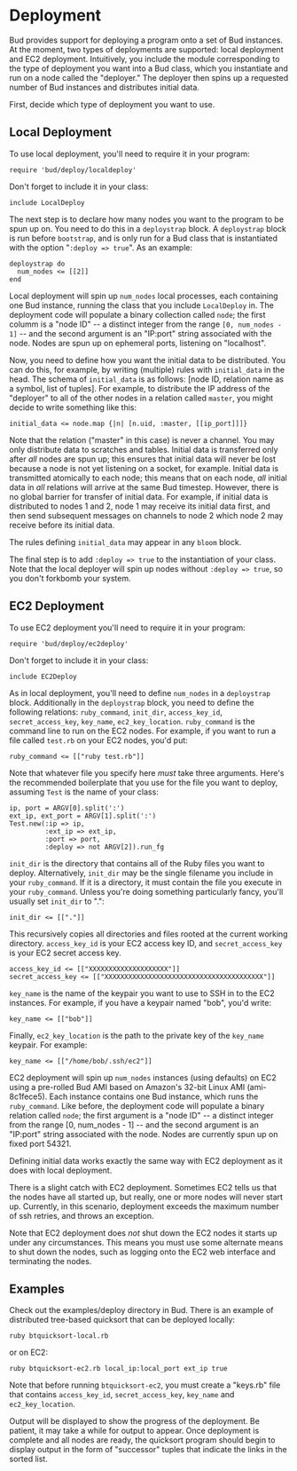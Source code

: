 # Deployment

Bud provides support for deploying a program onto a set of Bud instances.  At the moment, two types of deployments are supported: local deployment and EC2 deployment.  Intuitively, you include the module corresponding to the type of deployment you want into a Bud class, which you instantiate and run on a node called the "deployer."  The deployer then spins up a requested number of Bud instances and distributes initial data.

First, decide which type of deployment you want to use.

## Local Deployment

To use local deployment, you'll need to require it in your program:

    require 'bud/deploy/localdeploy'

Don't forget to include it in your class:

    include LocalDeploy

The next step is to declare how many nodes you want to the program to be spun up on.  You need to do this in a `deploystrap` block.  A `deploystrap` block is run before `bootstrap`, and is only run for a Bud class that is instantiated with the option "`:deploy => true`".  As an example:

    deploystrap do
      num_nodes <= [[2]]
    end

Local deployment will spin up `num_nodes` local processes, each containing one Bud instance, running the class that you include `LocalDeploy` in.  The deployment code will populate a binary collection called `node`; the first columm is a "node ID" -- a distinct integer from the range `[0, num_nodes - 1]` -- and the second argument is an "IP:port" string associated with the node.  Nodes are spun up on ephemeral ports, listening on "localhost".

Now, you need to define how you want the initial data to be distributed.  You can do this, for example, by writing (multiple) rules with `initial_data` in the head.  The schema of `initial_data` is as follows: [node ID, relation name as a symbol, list of tuples].  For example, to distribute the IP address of the "deployer" to all of the other nodes in a relation called `master`, you might decide to write something like this:

    initial_data <= node.map {|n| [n.uid, :master, [[ip_port]]]}

Note that the relation ("master" in this case) is never a channel.  You may only distribute data to scratches and tables.  Initial data is transferred only after _all_ nodes are spun up; this ensures that initial data will never be lost because a node is not yet listening on a socket, for example.  Initial data is transmitted atomically to each node; this means that on each node, _all_ initial data in _all_ relations will arrive at the same Bud timestep.  However, there is no global barrier for transfer of initial data.  For example, if initial data is distributed to nodes 1 and 2, node 1 may receive its initial data first, and then send subsequent messages on channels to node 2 which node 2 may receive before its initial data.

The rules defining `initial_data` may appear in any `bloom` block.

The final step is to add `:deploy => true` to the instantiation of your class.  Note that the local deployer will spin up nodes without `:deploy => true`, so you don't forkbomb your system.


## EC2 Deployment

To use EC2 deployment you'll need to require it in your program:

    require 'bud/deploy/ec2deploy'

Don't forget to include it in your class:

    include EC2Deploy

As in local deployment, you'll need to define `num_nodes` in a `deploystrap` block.  Additionally in the `deploystrap` block, you need to define the following relations: `ruby_command`, `init_dir`, `access_key_id`, `secret_access_key`, `key_name`, `ec2_key_location`.  `ruby_command` is the command line to run on the EC2 nodes.  For example, if you want to run a file called `test.rb` on your EC2 nodes, you'd put:

    ruby_command <= [["ruby test.rb"]]

Note that whatever file you specify here _must_ take three arguments.  Here's the recommended boilerplate that you use for the file you want to deploy, assuming `Test` is the name of your class:

    ip, port = ARGV[0].split(':')
    ext_ip, ext_port = ARGV[1].split(':')
    Test.new(:ip => ip,
             :ext_ip => ext_ip,
             :port => port,
             :deploy => not ARGV[2]).run_fg

`init_dir` is the directory that contains all of the Ruby files you want to deploy.  Alternatively, `init_dir` may be the single filename you include in your `ruby_command`.  If it is a directory, it must contain the file you execute in your `ruby_command`.  Unless you're doing something particularly fancy, you'll usually set `init_dir` to ".":

    init_dir <= [["."]]

This recursively copies all directories and files rooted at the current working directory.  `access_key_id` is your EC2 access key ID, and `secret_access_key` is your EC2 secret access key.

    access_key_id <= [["XXXXXXXXXXXXXXXXXXXX"]]
    secret_access_key <= [["XXXXXXXXXXXXXXXXXXXXXXXXXXXXXXXXXXXXXXXX"]]

`key_name` is the name of the keypair you want to use to SSH in to the EC2 instances.  For example, if you have a keypair named "bob", you'd write:

    key_name <= [["bob"]]

Finally, `ec2_key_location` is the path to the private key of the `key_name` keypair.  For example:

    key_name <= [["/home/bob/.ssh/ec2"]]

EC2 deployment will spin up `num_nodes` instances (using defaults) on EC2 using a pre-rolled Bud AMI based on Amazon's 32-bit Linux AMI (ami-8c1fece5).  Each instance contains one Bud instance, which runs the `ruby_command`.  Like before, the deployment code will populate a binary relation called `node`; the first argument is a "node ID" -- a distinct integer from the range [0, num_nodes - 1] -- and the second argument is an "IP:port" string associated with the node.  Nodes are currently spun up on fixed port 54321.

Defining initial data works exactly the same way with EC2 deployment as it does with local deployment.

There is a slight catch with EC2 deployment.  Sometimes EC2 tells us that the nodes have all started up, but really, one or more nodes will never start up.  Currently, in this scenario, deployment exceeds the maximum number of ssh retries, and throws an exception.

Note that EC2 deployment does *not* shut down the EC2 nodes it starts up under any circumstances.  This means you must use some alternate means to shut down the nodes, such as logging onto the EC2 web interface and terminating the nodes.

## Examples

Check out the examples/deploy directory in Bud.  There is an example of distributed tree-based quicksort that can be deployed locally:

    ruby btquicksort-local.rb

or on EC2:

    ruby btquicksort-ec2.rb local_ip:local_port ext_ip true

Note that before running `btquicksort-ec2`, you must create a "keys.rb" file that contains `access_key_id`, `secret_access_key`, `key_name` and `ec2_key_location`.

Output will be displayed to show the progress of the deployment.  Be patient, it may take a while for output to appear.  Once deployment is complete and all nodes are ready, the quicksort program should begin to display output in the form of "successor" tuples that indicate the links in the sorted list.